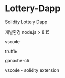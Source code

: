 # Lottery-Dapp
Solidity Lottery Dapp

개발환경
node.js  > 8.15


vscode

truffle 

ganache-cli

vscode - solidity extension


